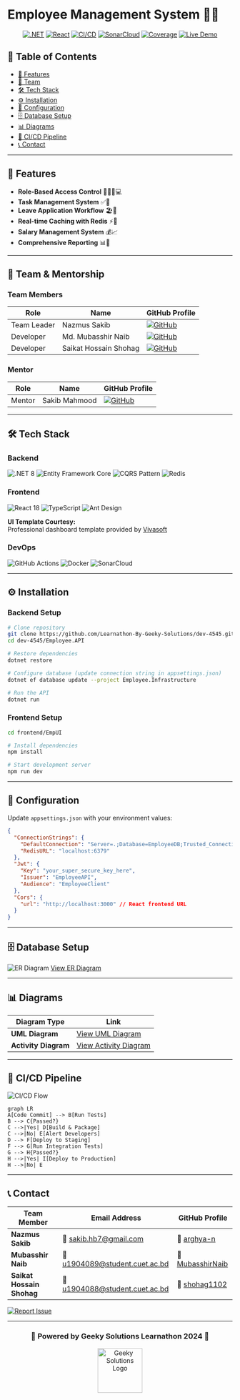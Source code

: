 # Employee Management System 🌟🏢

<div align="center">

[![.NET](https://img.shields.io/badge/.NET-8.0-%23512BD4?style=for-the-badge&logo=dotnet)](https://dotnet.microsoft.com/)
[![React](https://img.shields.io/badge/React-18.2-%2361DAFB?style=for-the-badge&logo=react)](https://reactjs.org/)
[![CI/CD](https://github.com/Learnathon-By-Geeky-Solutions/dev-4545/actions/workflows/CI-test-coverage.yml/badge.svg)](https://github.com/Learnathon-By-Geeky-Solutions/dev-4545/actions)
[![SonarCloud](https://sonarcloud.io/api/project_badges/measure?project=Learnathon-By-Geeky-Solutions_dev-4545&metric=alert_status)](https://sonarcloud.io/summary/new_code?id=Learnathon-By-Geeky-Solutions_dev-4545)
[![Coverage](https://sonarcloud.io/api/project_badges/measure?project=Learnathon-By-Geeky-Solutions_dev-4545&metric=coverage)](https://sonarcloud.io/summary/new_code?id=Learnathon-By-Geeky-Solutions_dev-4545)
[![Live Demo](https://img.shields.io/badge/LIVE_DEMO-AVAILABLE-green?style=for-the-badge)](https://tasktracker-learnathon.netlify.app/)

</div>

## 📖 Table of Contents
- [🚀 Features](#-features)
- [👥 Team](#-team)
- [🛠 Tech Stack](#-tech-stack)
- [⚙️ Installation](#️-installation)
- [📄 Configuration](#-configuration)
- [🗄 Database Setup](#-database-setup)
- [📊 Diagrams](#-diagrams)
- [🚀 CI/CD Pipeline](#-cicd-pipeline)
- [📞 Contact](#-contact)

---

## 🚀 Features
- **Role-Based Access Control** 👨💼👩💻
- **Task Management System** ✅📅
- **Leave Application Workflow** 🏖️📩
- **Real-time Caching with Redis** ⚡🔴
- **Salary Management System** 💰📈
- **Comprehensive Reporting** 📊📑

---

## 👥 Team & Mentorship

### Team Members
| Role          | Name                  | GitHub Profile                                      |
|---------------|-----------------------|----------------------------------------------------|
| Team Leader   | Nazmus Sakib          | [![GitHub](https://img.shields.io/badge/GitHub-arghya--n-blue)](https://github.com/arghya-n) |
| Developer     | Md. Mubasshir Naib    | [![GitHub](https://img.shields.io/badge/GitHub-MubasshirNaib-green)](https://github.com/MubasshirNaib) |
| Developer     | Saikat Hossain Shohag | [![GitHub](https://img.shields.io/badge/GitHub-shohag1102-red)](https://github.com/shohag1102) |

### Mentor
| Role          | Name            | GitHub Profile                                      |
|---------------|-----------------|----------------------------------------------------|
| Mentor        | Sakib Mahmood   | [![GitHub](https://img.shields.io/badge/GitHub-sakibmahmood98-lightgrey)](https://github.com/sakibmahmood98) |

---

## 🛠 Tech Stack
### Backend
![.NET 8](https://img.shields.io/badge/.NET%208-512BD4?logo=dotnet&logoColor=white)
![Entity Framework Core](https://img.shields.io/badge/EF%20Core-4D26CE?logo=dotnet&logoColor=white)
![CQRS Pattern](https://img.shields.io/badge/CQRS-Architecture-blueviolet)
![Redis](https://img.shields.io/badge/Redis-DC382D?logo=redis&logoColor=white)

### Frontend
![React 18](https://img.shields.io/badge/React-20232A?logo=react&logoColor=61DAFB)
![TypeScript](https://img.shields.io/badge/TypeScript-3178C6?logo=typescript&logoColor=white)
![Ant Design](https://img.shields.io/badge/Ant%20Design-0170FE?logo=ant-design&logoColor=white)

**UI Template Courtesy:**  
Professional dashboard template provided by [Vivasoft](https://vivasoftltd.com/)

### DevOps
![GitHub Actions](https://img.shields.io/badge/GitHub_Actions-2088FF?logo=github-actions&logoColor=white)
![Docker](https://img.shields.io/badge/Docker-2496ED?logo=docker&logoColor=white)
![SonarCloud](https://img.shields.io/badge/SonarCloud-F3702A?logo=sonarcloud&logoColor=white)

---

## ⚙️ Installation

### Backend Setup
```bash
# Clone repository
git clone https://github.com/Learnathon-By-Geeky-Solutions/dev-4545.git
cd dev-4545/Employee.API

# Restore dependencies
dotnet restore

# Configure database (update connection string in appsettings.json)
dotnet ef database update --project Employee.Infrastructure

# Run the API
dotnet run
```

### Frontend Setup
```bash
cd frontend/EmpUI

# Install dependencies
npm install

# Start development server
npm run dev
```

---

## 📄 Configuration
Update `appsettings.json` with your environment values:

```json
{
  "ConnectionStrings": {
    "DefaultConnection": "Server=.;Database=EmployeeDB;Trusted_Connection=True;",
    "RedisURL": "localhost:6379"
  },
  "Jwt": {
    "Key": "your_super_secure_key_here",
    "Issuer": "EmployeeAPI",
    "Audience": "EmployeeClient"
  },
  "Cors": {
    "url": "http://localhost:3000" // React frontend URL
  }
}
```

---

## 🗄 Database Setup
![ER Diagram](https://img.shields.io/badge/ER_Diagram-PDF-blue?style=flat-square) 
[View ER Diagram](https://github.com/Learnathon-By-Geeky-Solutions/dev-4545/blob/doc/er-diagram.pdf)

---

## 📊 Diagrams
| Diagram Type          | Link                                                                                   |
|-----------------------|---------------------------------------------------------------------------------------|
| **UML Diagram**       | [View UML Diagram](https://github.com/Learnathon-By-Geeky-Solutions/dev-4545/blob/doc/Employee%20Management%20UML.pdf) |
| **Activity Diagram**  | [View Activity Diagram](https://github.com/Learnathon-By-Geeky-Solutions/dev-4545/blob/doc/Activity%20Diagram.pdf)     |

---

## 🚀 CI/CD Pipeline
![CI/CD Flow](https://img.shields.io/badge/Workflow-GitHub_Actions-blue?logo=github-actions)

```mermaid
graph LR
A[Code Commit] --> B[Run Tests]
B --> C{Passed?}
C -->|Yes| D[Build & Package]
C -->|No| E[Alert Developers]
D --> F[Deploy to Staging]
F --> G[Run Integration Tests]
G --> H{Passed?}
H -->|Yes| I[Deploy to Production]
H -->|No| E
```

---

## 📞 Contact

| Team Member            | Email Address                          | GitHub Profile                                                      |
|------------------------|----------------------------------------|---------------------------------------------------------------------|
| **Nazmus Sakib**       | 📧 [sakib.hb7@gmail.com]()             | 🐙 [arghya-n](https://github.com/arghya-n)                          |
| **Mubasshir Naib**     | 📧 [u1904089@student.cuet.ac.bd]()     | 🐙 [MubasshirNaib](https://github.com/MubasshirNaib)                |
| **Saikat Hossain Shohag** | 📧 [u1904088@student.cuet.ac.bd]() | 🐙 [shohag1102](https://github.com/shohag1102)                      |

[![Report Issue](https://img.shields.io/badge/REPORT_ISSUE-GITHUB-red?style=for-the-badge)](https://github.com/Learnathon-By-Geeky-Solutions/dev-4545/issues)

---

<div align="center">
  <h3>🚀 Powered by Geeky Solutions Learnathon 2024 🚀</h3>
  <img src="https://encrypted-tbn0.gstatic.com/images?q=tbn:ANd9GcSJX8KMkRkv3ipsAZCdn7mFDkrgdsl2Pa6Ow_RyOSUXButka0gA7oekX5n_nZMeqGjqiuk&usqp=CAU" width="100" alt="Geeky Solutions Logo">
</div>